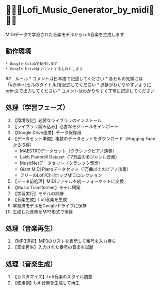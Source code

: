 # **🎵🎵🎵Lofi_Music_Generator_by_midi🎵🎵🎵**

MIDIデータで学習された音楽モデルからLofi音楽を生成します
## 動作環境
    * Google Colabで動作します
    * Google Driveはマウントするものとします
##　ルール
    * コメントは日本語で記述してください
    * 各セルの先頭には「#@title [セルのタイトル]を記述してください
    * 進捗がわかりやすいようにprint文で出力してください
    * コメントはわかりやすく丁寧に記述してください
## 処理（学習フェーズ）
1. 【環境設定】必要なライブラリのインストール
2. 【ライブラリ読み込み】必要なモジュールをインポート
3. 【Google Drive連携】データ保存用
4. 【データセット準備】複数のデータセットをダウンロード（Hugging Faceから取得）
    * MAESTROデータセット（クラシックピアノ演奏）
    * Lakh Pianoroll Dataset（17万曲の多ジャンル音楽）
    * MusicNetデータセット（クラシック音楽）
    * Giant MIDI Pianoデータセット（1万曲以上のピアノ演奏）
    * フリーのLofi/ChillホップMIDIコレクション
5. 【データ前処理】MIDIファイルを統一フォーマットに変換
6. 【Music Transformer】モデル構築
7. 【学習実行】モデルの訓練
8. 【音楽生成】Lofi音楽を生成
9. 学習済モデルをGoogleドライブに保存
10. 生成した音楽をMP3形式で保存

## 処理（音楽再生）
1. 【MP3選択】MP3のリストを表示して番号を入力待ち
2. 【音楽再生】入力された番号の音楽を試聴

## 処理（音楽生成）
1. 【カスタマイズ】Lofi音楽のスタイル調整
2. 【使用例】Lofi音楽を生成して再生

